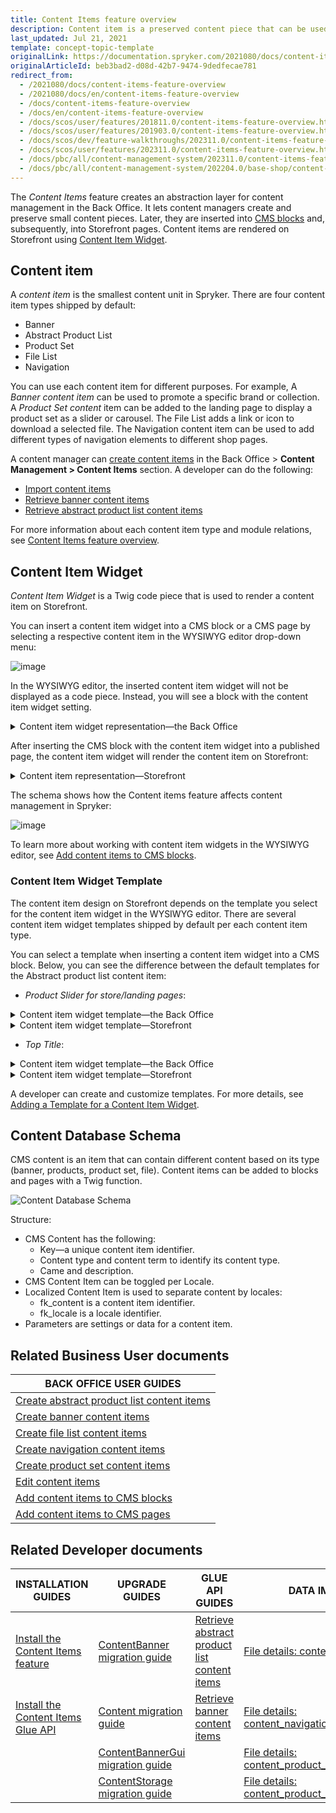 ```yaml
---
title: Content Items feature overview
description: Content item is a preserved content piece that can be used in multiple pages.
last_updated: Jul 21, 2021
template: concept-topic-template
originalLink: https://documentation.spryker.com/2021080/docs/content-items-feature-overview
originalArticleId: beb3bad2-d08d-42b7-9474-9dedfecae781
redirect_from:
  - /2021080/docs/content-items-feature-overview
  - /2021080/docs/en/content-items-feature-overview
  - /docs/content-items-feature-overview
  - /docs/en/content-items-feature-overview
  - /docs/scos/user/features/201811.0/content-items-feature-overview.html
  - /docs/scos/user/features/201903.0/content-items-feature-overview.html
  - /docs/scos/dev/feature-walkthroughs/202311.0/content-items-feature-walkthrough/content-items-feature-walkthrough.html
  - /docs/scos/user/features/202311.0/content-items-feature-overview.html
  - /docs/pbc/all/content-management-system/202311.0/content-items-feature-overview.html
  - /docs/pbc/all/content-management-system/202204.0/base-shop/content-items-feature-overview.html
---
```


The *Content Items* feature creates an abstraction layer for content management in the Back Office. It lets content managers create and preserve small content pieces. Later, they are inserted into [CMS blocks](/docs/pbc/all/content-management-system/latest/base-shop/cms-feature-overview/cms-blocks-overview.html) and, subsequently, into Storefront pages. Content items are rendered on Storefront using [Content Item Widget](#content-item-widget).

## Content item

A *content item* is the smallest content unit in Spryker. There are four content item types shipped by default:
- Banner
- Abstract Product List
- Product Set
- File List
- Navigation

You can use each content item for different purposes. For example, A *Banner content item* can be used to promote a specific brand or collection. A *Product Set content* item can be added to the landing page to display a product set as a slider or carousel. The File List adds a link or icon to download a selected file. The Navigation content item can be used to add different types of navigation elements to different shop pages.

A content manager can [create content items](/docs/pbc/all/content-management-system/latest/base-shop/manage-in-the-back-office/content-items/create-banner-content-items.html) in the Back Office&nbsp;<span aria-label="and then">></span> **Content Management&nbsp;<span aria-label="and then">></span> Content Items** section.
A developer can do the following:
- [Import content items](/docs/dg/dev/data-import/latest/data-importers-implementation.html)
- [Retrieve banner content items](/docs/pbc/all/content-management-system/latest/base-shop/manage-using-glue-api/glue-api-retrieve-banner-content-items.html)
- [Retrieve abstract product list content items](/docs/pbc/all/content-management-system/latest/base-shop/manage-using-glue-api/glue-api-retrieve-abstract-product-list-content-items.html)

For more information about each content item type and module relations, see [Content Items feature overview](/docs/pbc/all/content-management-system/latest/base-shop/content-items-feature-overview.html).

## Content Item Widget

*Content Item Widget* is a Twig code piece that is used to render a content item on Storefront.

You can insert a content item widget into a CMS block or a CMS page by selecting a respective content item in the WYSIWYG editor drop-down menu:

![image](https://spryker.s3.eu-central-1.amazonaws.com/docs/Features/CMS/Content+Items/Content+Items+Feature+Overview/insert-content-item-widget.png)

In the WYSIWYG editor, the inserted content item widget will not be displayed as a code piece. Instead, you will see a block with the content item widget setting.

<details>
    <summary>Content item widget representation—the Back Office</summary>

![image](https://spryker.s3.eu-central-1.amazonaws.com/docs/Features/CMS/Content+Items/Content+Items+Feature+Overview/content-item-widget-the-back-office.png)

</details>

After inserting the CMS block with the content item widget into a published page, the content item widget will render the content item on Storefront:

<details>
    <summary>Content item representation—Storefront</summary>

![image](https://spryker.s3.eu-central-1.amazonaws.com/docs/Features/CMS/Content+Items/Content+Items+Feature+Overview/content-item-storefront.png)

</details>


The schema shows how the Content items feature affects content management in Spryker:

![image](https://confluence-connect.gliffy.net/embed/image/b2c37d9d-5350-4535-b437-677bffeb18da.png?utm_medium=live&utm_source=custom)

To learn more about working with content item widgets in the WYSIWYG editor, see [Add content items to CMS blocks](/docs/pbc/all/content-management-system/latest/base-shop/manage-in-the-back-office/blocks/add-content-items-to-cms-blocks.html).

### Content Item Widget Template

The content item design on Storefront depends on the template you select for the content item widget in the WYSIWYG editor. There are several content item widget templates shipped by default per each content item type.

You can select a template when inserting a content item widget into a CMS block. Below, you can see the difference between the default templates for the Abstract product list content item:
- *Product Slider for store/landing pages*:

<details><summary>Content item widget template—the Back Office</summary>

![image]( https://spryker.s3.eu-central-1.amazonaws.com/docs/Features/CMS/Content+Items/Content+Items+Feature+Overview/product-slider-content-item-widget-template-the-back-office.png )

</details>

<details><summary>Content item widget template—Storefront</summary>

![image]( https://spryker.s3.eu-central-1.amazonaws.com/docs/Features/CMS/Content+Items/Content+Items+Feature+Overview/product-slider-content-item-widget-template-storefront.png )

</details>

- *Top Title*:

<details>
    <summary>Content item widget template—the Back Office</summary>

![image]( https://spryker.s3.eu-central-1.amazonaws.com/docs/Features/CMS/Content+Items/Content+Items+Feature+Overview/top-title-content-item-widget-template-the-back-office.png )

</details>

<details>
    <summary>Content item widget template—Storefront</summary>

![image]( https://spryker.s3.eu-central-1.amazonaws.com/docs/Features/CMS/Content+Items/Content+Items+Feature+Overview/top-title-content-item-widget-template-storefront.png )

</details>

A developer can create and customize templates. For more details, see [Adding a Template for a Content Item Widget](/docs/pbc/all/content-management-system/latest/base-shop/tutorials-and-howtos/create-cms-templates.html#content-item-widget-template).

## Content Database Schema

CMS content is an item that can contain different content based on its type (banner, products, product set, file). Content items can be added to blocks and pages with a Twig function.

![Content Database Schema]( https://spryker.s3.eu-central-1.amazonaws.com/docs/Features/CMS/Content+Items/Content+Items+Feature+Overview/content-database-schema.png )


Structure:

- CMS Content has the following:
  - Key—a unique content item identifier.
  - Content type and content term to identify its content type.
  - Came and description.
- CMS Content Item can be toggled per Locale.
- Localized Content Item is used to separate content by locales:
  - fk_content is a content item identifier.
  - fk_locale is a locale identifier.
- Parameters are settings or data for a content item.

## Related Business User documents

|BACK OFFICE USER GUIDES|
|---|
| [Create abstract product list content items](/docs/pbc/all/content-management-system/latest/base-shop/manage-in-the-back-office/content-items/create-abstract-product-list-content-items.html) |
| [Create banner content items](/docs/pbc/all/content-management-system/latest/base-shop/manage-in-the-back-office/content-items/create-banner-content-items.html)   |
| [Create file list content items](/docs/pbc/all/content-management-system/latest/base-shop/manage-in-the-back-office/content-items/create-file-list-content-items.html) |
| [Create navigation content items](/docs/pbc/all/content-management-system/latest/base-shop/manage-in-the-back-office/content-items/create-navigation-content-items.html) |
| [Create product set content items](/docs/pbc/all/content-management-system/latest/base-shop/manage-in-the-back-office/content-items/create-product-set-content-items.html)     |
|  [Edit content items](/docs/pbc/all/content-management-system/latest/base-shop/manage-in-the-back-office/content-items/edit-content-items.html)  |
|  [Add content items to CMS blocks](/docs/pbc/all/content-management-system/latest/base-shop/manage-in-the-back-office/blocks/add-content-items-to-cms-blocks.html)  |
|  [Add content items to CMS pages](/docs/pbc/all/content-management-system/latest/base-shop/manage-in-the-back-office/pages/add-content-items-to-cms-pages.html)   |

## Related Developer documents

| INSTALLATION GUIDES  | UPGRADE GUIDES | GLUE API GUIDES | DATA IMPORT | TUTORIALS AND HOWTOS | REFERENCES |
|---|---|---|---|---|---|
| [Install the Content Items feature](/docs/pbc/all/content-management-system/latest/base-shop/install-and-upgrade/install-features/install-the-content-items-feature.html) |  [ContentBanner migration guide](/docs/pbc/all/content-management-system/latest/base-shop/install-and-upgrade/upgrade-modules/upgrade-the-contentbanner-module.html) | [Retrieve abstract product list content items](/docs/pbc/all/content-management-system/latest/base-shop/manage-using-glue-api/glue-api-retrieve-abstract-product-list-content-items.html) | [File details: content_banner.csv](/docs/pbc/all/content-management-system/latest/base-shop/import-and-export-data/import-file-details-content-banner.csv.html) | [HowTo: Create a custom content item](/docs/pbc/all/content-management-system/latest/base-shop/tutorials-and-howtos/create-a-custom-content-item.html) | [Content item types: module relations](/docs/pbc/all/content-management-system/latest/base-shop/domain-model-and-relationships/content-item-types-module-relations.html)  |
| [Install the Content Items Glue API](/docs/pbc/all/content-management-system/latest/base-shop/install-and-upgrade/install-glue-api/install-the-content-items-glue-api.html) | [Content migration guide](/docs/pbc/all/content-management-system/latest/base-shop/install-and-upgrade/upgrade-modules/upgrade-the-content-module.html) | [Retrieve banner content items](/docs/pbc/all/content-management-system/latest/base-shop/manage-using-glue-api/glue-api-retrieve-banner-content-items.html) | [File details: content_navigation.csv](/docs/pbc/all/content-management-system/latest/base-shop/import-and-export-data/import-file-details-content-navigation.csv.html) |  |  |
|  | [ContentBannerGui migration guide](/docs/pbc/all/content-management-system/latest/base-shop/install-and-upgrade/upgrade-modules/upgrade-the-contentbannergui-module.html) |  | [File details: content_product_abstract_list.csv](/docs/pbc/all/content-management-system/latest/base-shop/import-and-export-data/import-file-details-content-product-abstract-list.csv.html) |  |  |
|  | [ContentStorage migration guide](/docs/pbc/all/content-management-system/latest/base-shop/install-and-upgrade/upgrade-modules/upgrade-the-contentstorage-module.html) |  | [File details: content_product_set.csv](/docs/pbc/all/content-management-system/latest/base-shop/import-and-export-data/import-file-details-content-product-set.csv.html) |  |  |
